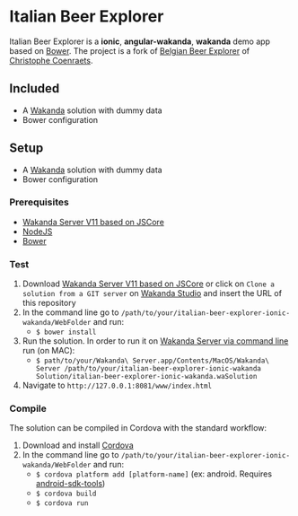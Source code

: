 # Italian Beer Explorer

Italian Beer Explorer is a **ionic**, **angular-wakanda**, **wakanda** demo app based on [Bower](http://bower.io/). The project is a fork of [Belgian Beer Explorer](http://coenraets.org/blog/2015/01/belgian-beer-explorer-with-angularjs-and-ionic/) of [Christophe Coenraets](https://github.com/ccoenraets).

## Included

- A [Wakanda](http://www.wakanda.org/) solution with dummy data
- Bower configuration

## Setup

- A [Wakanda](http://www.wakanda.org/) solution with dummy data
- Bower configuration

### Prerequisites

- [Wakanda Server V11 based on JSCore](http://www.wakanda.org/downloads)
- [NodeJS](https://nodejs.org/download/)
- [Bower](http://bower.io/)

### Test

1. Download [Wakanda Server V11 based on JSCore](http://www.wakanda.org/downloads) or click on `Clone a solution from a GIT server` on [Wakanda Studio](http://www.wakanda.org/downloads) and insert the URL of this repository
2. In the command line go to `/path/to/your/italian-beer-explorer-ionic-wakanda/WebFolder` and run:
	- `$ bower install` 
3. Run the solution. In order to run it on [Wakanda Server via command line](http://livedoc.wakanda.org/Command-Line-Access/Administrating-Wakanda-Server-Unix.300-583228.en.html) run (on MAC):
	- `$ path/to/your/Wakanda\ Server.app/Contents/MacOS/Wakanda\ Server /path/to/your/italian-beer-explorer-ionic-wakanda Solution/italian-beer-explorer-ionic-wakanda.waSolution`
4. Navigate to `http://127.0.0.1:8081/www/index.html`

### Compile

The solution can be compiled in Cordova with the standard workflow:

1. Download and install [Cordova](https://cordova.apache.org/)
2. In the command line go to `/path/to/your/italian-beer-explorer-ionic-wakanda/WebFolder` and run: 
	- `$ cordova platform add [platform-name]` (ex: android. Requires [android-sdk-tools](https://developer.android.com/sdk/installing/index.html))
	- `$ cordova build`
	- `$ cordova run`